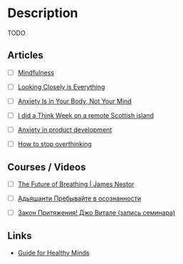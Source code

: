 # Description

TODO


## Articles

- [ ] [Mindfulness](https://brandur.org/fragments/mindfulness)
- [ ] [Looking Closely is Everything](https://craigmod.com/essays/looking_closely/)
- [ ] [Anxiety Is in Your Body, Not Your Mind](https://elemental.medium.com/anxiety-is-in-your-body-not-your-mind-93031abd14eb)
- [ ] [I did a Think Week on a remote Scottish island](https://www.petecodes.io/think-week-scottish-island-2021/)
- [ ] [Anxiety in product development](https://andreschweighofer.com/agile/anxiety-in-product-development/)
- [ ] [How to stop overthinking](https://psyche.co/guides/how-to-stop-overthinking-with-help-from-metacognitive-strategies)


## Courses / Videos

- [ ] [The Future of Breathing | James Nestor](https://youtu.be/5vQ0PM7A764)
- [ ] [Адьяшанти Пребывайте в осознанности](https://youtu.be/Rk1DApKdPyo)
- [ ] [Закон Притяжения! Джо Витале (запись семинара)](https://youtu.be/zyGc0pXlePI)


## Links

- [Guide for Healthy Minds](https://app.projecthealthyminds.com/)

